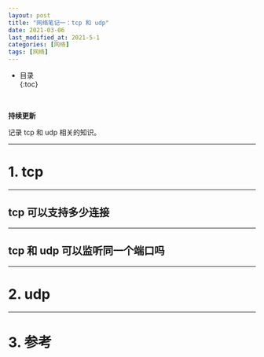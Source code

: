 ```yaml
---
layout: post
title: "网络笔记一：tcp 和 udp"
date: 2021-03-06
last_modified_at: 2021-5-1
categories: [网络]
tags: [网络]
---
```


* 目录  
{:toc}
<br/>

**持续更新**   

记录 tcp 和 udp 相关的知识。  

---

# 1. tcp

---

## tcp 可以支持多少连接

---

## tcp 和 udp 可以监听同一个端口吗

---

# 2. udp

---

# 3. 参考